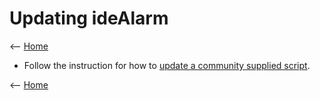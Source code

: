# Updating ideAlarm

<-- [Home](README.md)

* Follow the instruction for how to [update a community supplied script](../../../Docs/Python/Community.md#Updating).
 
<-- [Home](README.md)